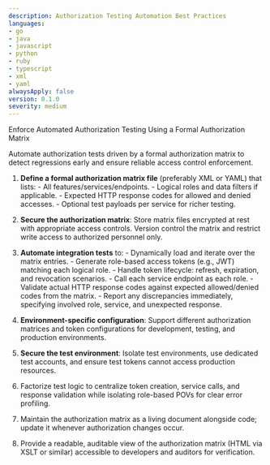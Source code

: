 ```yaml
---
description: Authorization Testing Automation Best Practices
languages:
- go
- java
- javascript
- python
- ruby
- typescript
- xml
- yaml
alwaysApply: false
version: 0.1.0
severity: medium
---
```


Enforce Automated Authorization Testing Using a Formal Authorization Matrix

Automate authorization tests driven by a formal authorization matrix to detect regressions early and ensure reliable access control enforcement.

  1. **Define a formal authorization matrix file** (preferably XML or YAML) that lists:
    - All features/services/endpoints.
    - Logical roles and data filters if applicable.
    - Expected HTTP response codes for allowed and denied accesses.
    - Optional test payloads per service for richer testing.

  2. **Secure the authorization matrix**: Store matrix files encrypted at rest with appropriate access controls. Version control the matrix and restrict write access to authorized personnel only.

  3. **Automate integration tests** to:
    - Dynamically load and iterate over the matrix entries.
    - Generate role-based access tokens (e.g., JWT) matching each logical role.
    - Handle token lifecycle: refresh, expiration, and revocation scenarios.
    - Call each service endpoint as each role.
    - Validate actual HTTP response codes against expected allowed/denied codes from the matrix.
    - Report any discrepancies immediately, specifying involved role, service, and unexpected response.

  4. **Environment-specific configuration**: Support different authorization matrices and token configurations for development, testing, and production environments.

  5. **Secure the test environment**: Isolate test environments, use dedicated test accounts, and ensure test tokens cannot access production resources.

  6. Factorize test logic to centralize token creation, service calls, and response validation while isolating role-based POVs for clear error profiling.

  7. Maintain the authorization matrix as a living document alongside code; update it whenever authorization changes occur.

  8. Provide a readable, auditable view of the authorization matrix (HTML via XSLT or similar) accessible to developers and auditors for verification.